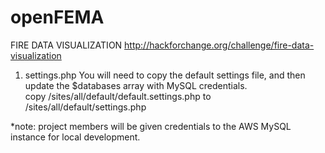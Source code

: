 openFEMA
========

FIRE DATA VISUALIZATION
http://hackforchange.org/challenge/fire-data-visualization

1) settings.php
You will need to copy the default settings file, and then update the $databases array with MySQL credentials.<br>
copy /sites/all/default/default.settings.php to /sites/all/default/settings.php

*note: project members will be given credentials to the AWS MySQL instance for local development.